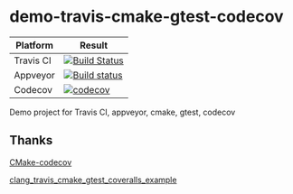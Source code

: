 # demo-travis-cmake-gtest-codecov

| Platform  | Result                                                       |
| --------- | ------------------------------------------------------------ |
| Travis CI | [![Build Status](https://www.travis-ci.com/kaaass/demo_travis_cmake_gtest_codecov.svg?branch=master)](https://www.travis-ci.com/kaaass/demo_travis_cmake_gtest_codecov) |
| Appveyor  | [![Build status](https://ci.appveyor.com/api/projects/status/0t0u8ndy2js4sa4b?svg=true)](https://ci.appveyor.com/project/kaaass/demo-travis-cmake-gtest-codecov) |
| Codecov   | [![codecov](https://codecov.io/gh/kaaass/demo_travis_cmake_gtest_codecov/branch/master/graph/badge.svg)](https://codecov.io/gh/kaaass/demo_travis_cmake_gtest_codecov) |

Demo project for Travis CI, appveyor, cmake, gtest, codecov

## Thanks

[CMake-codecov](https://github.com/RWTH-HPC/CMake-codecov)

[clang_travis_cmake_gtest_coveralls_example](https://github.com/david-grs/clang_travis_cmake_gtest_coveralls_example)